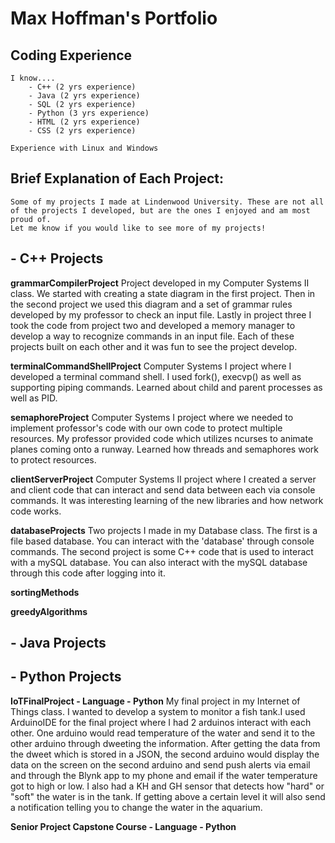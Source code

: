 # Max Hoffman's Portfolio

## Coding Experience
    I know....
        - C++ (2 yrs experience)
        - Java (2 yrs experience)
        - SQL (2 yrs experience)
        - Python (3 yrs experience)
        - HTML (2 yrs experience)
        - CSS (2 yrs experience)

    Experience with Linux and Windows

## Brief Explanation of Each Project:

    Some of my projects I made at Lindenwood University. These are not all of the projects I developed, but are the ones I enjoyed and am most proud of.
    Let me know if you would like to see more of my projects!

## - C++ Projects

**grammarCompilerProject**
    Project developed in my Computer Systems II class. We started with creating a state diagram in the first project. Then in the second project we used this diagram and a set of grammar rules developed by my professor to check an input file. Lastly in project
    three I took the code from project two and developed a memory manager to develop a way to recognize commands in an input file. Each of these projects built on each other and it was fun to see the project develop.

**terminalCommandShellProject**
    Computer Systems I project where I developed a terminal command shell. I used fork(), execvp() as well as supporting piping commands. Learned about child and parent processes as well as PID.

**semaphoreProject**
    Computer Systems I project where we needed to implement professor's code with our own code to protect multiple resources. My professor provided code which utilizes ncurses to animate planes coming onto a runway. Learned how threads and semaphores work to protect resources.

**clientServerProject**
    Computer Systems II project where I created a server and client code that can interact and send data between each via console commands. It was interesting learning of the new libraries and how network code works.

**databaseProjects**
    Two projects I made in my Database class. The first is a file based database. You can interact with the 'database' through console commands. The second project is some C++ code that is used to interact with a mySQL database. You can also interact with the mySQL database through this code after logging into it.

**sortingMethods**

**greedyAlgorithms**


## - Java Projects

## - Python Projects

**IoTFinalProject - Language - Python**
    My final project in my Internet of Things class. I wanted to develop a system to monitor a fish tank.I used ArduinoIDE for the final project where I had 2 arduinos interact with each other. One arduino would read temperature of the water and send it to the other arduino through dweeting the information. After getting the data from the dweet which is stored in a JSON, the second arduino would display the data on the screen on the second arduino and send push alerts via email and through the Blynk app to my phone and email if the water temperature got to high or low. I also had a KH and GH sensor that detects how "hard" or "soft" the water is in the tank. If getting above a certain level it will also send a notification telling you to change the water in the aquarium.


**Senior Project Capstone Course - Language - Python**
    
